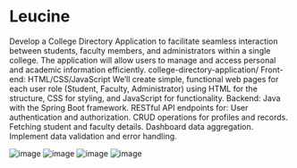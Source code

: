 # Leucine
Develop a College Directory Application to facilitate seamless interaction between students, faculty members, and administrators within a single college. The application will allow users to manage and access personal and academic information efficiently.
college-directory-application/
 Front-end: HTML/CSS/JavaScript
    We’ll create simple, functional web pages for each user role (Student, Faculty, Administrator) using HTML for the structure, CSS for styling, and JavaScript for functionality.
Backend:
 Java with the Spring Boot framework.
RESTful API endpoints for:
User authentication and authorization.
CRUD operations for profiles and records.
Fetching student and faculty details.
Dashboard data aggregation.
Implement data validation and error handling.

![image](https://github.com/user-attachments/assets/ecf8b344-a6f3-4e52-8f14-1dec85ac9530)
![image](https://github.com/user-attachments/assets/8efa1124-642e-415b-b29f-6d5b794aabfc)
![image](https://github.com/user-attachments/assets/0d5733d4-ff17-4203-b321-622a3defb941)
![image](https://github.com/user-attachments/assets/736d576c-f14c-4042-8df8-c7cec6f647e9)

